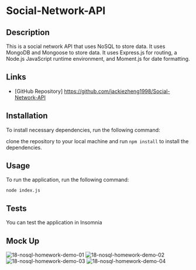 # Social-Network-API

## Description

This is a social network API that uses NoSQL to store data. It uses MongoDB and Mongoose to store data. It uses Express.js for routing, a Node.js JavaScript runtime environment, and Moment.js for date formatting.


## Links

* [GitHub Repository] <https://github.com/jackiezheng1998/Social-Network-API>

## Installation

To install necessary dependencies, run the following command:

clone the repository to your local machine and run `npm install` to install the dependencies.

## Usage

To run the application, run the following command:

`node index.js`

## Tests

You can test the application in Insomnia

## Mock Up
![18-nosql-homework-demo-01](https://user-images.githubusercontent.com/118042037/219789199-7ab952d4-b9fa-4019-9c81-35b54b8ef304.gif)
![18-nosql-homework-demo-02](https://user-images.githubusercontent.com/118042037/219789203-72944e23-68a6-4354-9823-b21ce38d7bae.gif)
![18-nosql-homework-demo-03](https://user-images.githubusercontent.com/118042037/219789209-b86547fb-a3d9-49f7-a957-3dfa37294977.gif)
![18-nosql-homework-demo-04](https://user-images.githubusercontent.com/118042037/219789216-5581e01a-210c-48c1-a236-60d32cb48718.gif)
